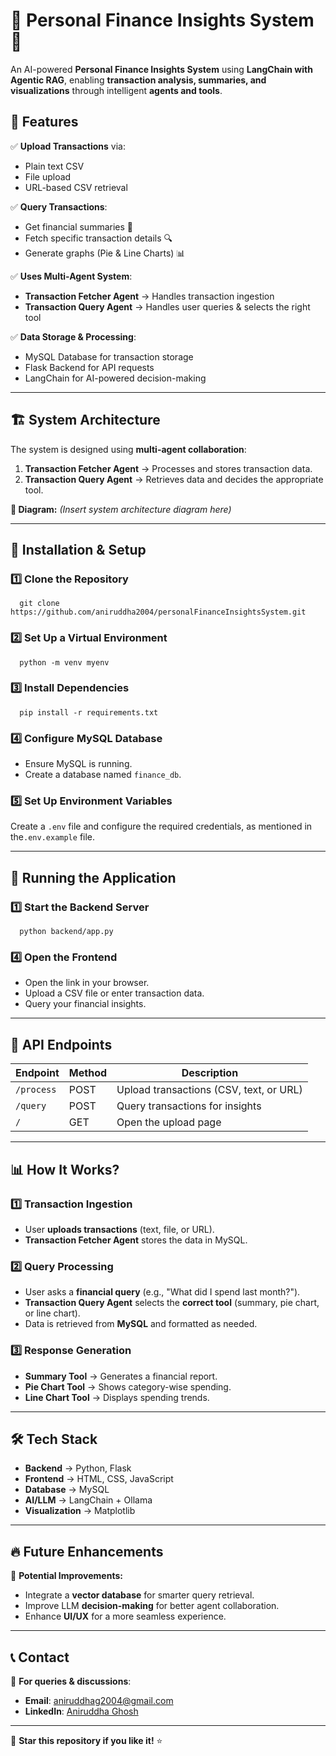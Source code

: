 # 🏦 Personal Finance Insights System 🚀

An AI-powered **Personal Finance Insights System** using **LangChain with Agentic RAG**, enabling **transaction analysis, summaries, and visualizations** through intelligent **agents and tools**.

## 📌 Features

✅ **Upload Transactions** via:
   - Plain text CSV  
   - File upload  
   - URL-based CSV retrieval  

✅ **Query Transactions**:
   - Get financial summaries 📜  
   - Fetch specific transaction details 🔍  
   - Generate graphs (Pie & Line Charts) 📊  

✅ **Uses Multi-Agent System**:
   - **Transaction Fetcher Agent** → Handles transaction ingestion  
   - **Transaction Query Agent** → Handles user queries & selects the right tool  

✅ **Data Storage & Processing**:
   - MySQL Database for transaction storage  
   - Flask Backend for API requests  
   - LangChain for AI-powered decision-making  

---

## 🏗️ System Architecture

The system is designed using **multi-agent collaboration**:
1. **Transaction Fetcher Agent** → Processes and stores transaction data.
2. **Transaction Query Agent** → Retrieves data and decides the appropriate tool.

**📌 Diagram:** *(Insert system architecture diagram here)*

---

## 🚀 Installation & Setup

### **1️⃣ Clone the Repository**
      git clone https://github.com/aniruddha2004/personalFinanceInsightsSystem.git

### **2️⃣ Set Up a Virtual Environment**
      python -m venv myenv

### **3️⃣ Install Dependencies**
      pip install -r requirements.txt

### **4️⃣ Configure MySQL Database**
- Ensure MySQL is running.
- Create a database named `finance_db`.

### **5️⃣ Set Up Environment Variables**
Create a `.env` file and configure the required credentials, as mentioned in the`.env.example` file.

---

## 🏃 Running the Application

### **1️⃣ Start the Backend Server**
      python backend/app.py

### **4️⃣ Open the Frontend**
- Open the link in your browser.
- Upload a CSV file or enter transaction data.
- Query your financial insights.

---

## 📡 API Endpoints

| Endpoint        | Method | Description |
|----------------|--------|-------------|
| `/process`     | POST   | Upload transactions (CSV, text, or URL) |
| `/query`       | POST   | Query transactions for insights |
| `/`            | GET    | Open the upload page |

---

## 📊 How It Works?

### **1️⃣ Transaction Ingestion**
- User **uploads transactions** (text, file, or URL).
- **Transaction Fetcher Agent** stores the data in MySQL.

### **2️⃣ Query Processing**
- User asks a **financial query** (e.g., "What did I spend last month?").
- **Transaction Query Agent** selects the **correct tool** (summary, pie chart, or line chart).
- Data is retrieved from **MySQL** and formatted as needed.

### **3️⃣ Response Generation**
- **Summary Tool** → Generates a financial report.
- **Pie Chart Tool** → Shows category-wise spending.
- **Line Chart Tool** → Displays spending trends.

---

## 🛠️ Tech Stack

- **Backend** → Python, Flask
- **Frontend** → HTML, CSS, JavaScript
- **Database** → MySQL
- **AI/LLM** → LangChain + Ollama
- **Visualization** → Matplotlib

---

## 🔥 Future Enhancements
🚀 **Potential Improvements:**
- Integrate a **vector database** for smarter query retrieval.
- Improve LLM **decision-making** for better agent collaboration.
- Enhance **UI/UX** for a more seamless experience.

---

## 📞 Contact
💬 **For queries & discussions**:
- **Email**: [aniruddhag2004@gmail.com](mailto:aniruddhag2004@gmail.com)
- **LinkedIn**: [Aniruddha Ghosh](https://www.linkedin.com/in/aniruddha-ghosh-87428824b/)

---

🚀 **Star this repository if you like it!** ⭐  
